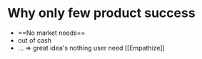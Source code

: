 

# Why only few product success
- ==No market needs==
- out of cash
- ...
=> great idea's nothing user need
[[Empathize]]
